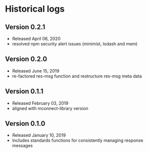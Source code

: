 # Historical logs

## Version 0.2.1
- Released April 06, 2020
- resolved npm security alert issues (minimist, lodash and mem)

## Version 0.2.0
- Released June 15, 2019
- re-factored res-msg function and restructure res-msg meta data

## Version 0.1.1
- Released February 03, 2019
- aligned with mconnect-library version

## Version 0.1.0
- Released January 10, 2019
- Includes standards functions for consistently managing response messages

